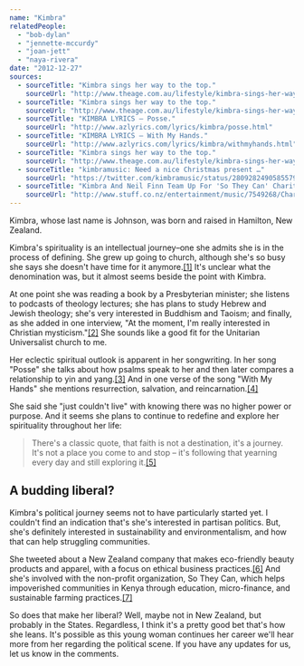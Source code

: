 ```yaml
---
name: "Kimbra"
relatedPeople:
  - "bob-dylan"
  - "jennette-mccurdy"
  - "joan-jett"
  - "naya-rivera"
date: "2012-12-27"
sources:
  - sourceTitle: "Kimbra sings her way to the top."
    sourceUrl: "http://www.theage.com.au/lifestyle/kimbra-sings-her-way-to-the-top-20120424-1xic5.html"
  - sourceTitle: "Kimbra sings her way to the top."
    sourceUrl: "http://www.theage.com.au/lifestyle/kimbra-sings-her-way-to-the-top-20120424-1xic5.html"
  - sourceTitle: "KIMBRA LYRICS – Posse."
    sourceUrl: "http://www.azlyrics.com/lyrics/kimbra/posse.html"
  - sourceTitle: "KIMBRA LYRICS – With My Hands."
    sourceUrl: "http://www.azlyrics.com/lyrics/kimbra/withmyhands.html"
  - sourceTitle: "Kimbra sings her way to the top."
    sourceUrl: "http://www.theage.com.au/lifestyle/kimbra-sings-her-way-to-the-top-20120424-1xic5.html"
  - sourceTitle: "kimbramusic: Need a nice Christmas present …"
    sourceUrl: "https://twitter.com/kimbramusic/status/280928249058557953"
  - sourceTitle: "Kimbra And Neil Finn Team Up For 'So They Can' Charity …"
    sourceUrl: "http://www.stuff.co.nz/entertainment/music/7549268/Charity-a-hit-for-musos"
---
```


Kimbra, whose last name is Johnson, was born and raised in Hamilton, New Zealand.

Kimbra's spirituality is an intellectual journey–one she admits she is in the process of defining. She grew up going to church, although she's so busy she says she doesn't have time for it anymore.<a class="source-citation" href="http://www.theage.com.au/lifestyle/kimbra-sings-her-way-to-the-top-20120424-1xic5.html" title="Kimbra sings her way to the top.">[1]</a> It's unclear what the denomination was, but it almost seems beside the point with Kimbra.

At one point she was reading a book by a Presbyterian minister; she listens to podcasts of theology lectures; she has plans to study Hebrew and Jewish theology; she's very interested in Buddhism and Taoism; and finally, as she added in one interview, "At the moment, I'm really interested in Christian mysticism."<a class="source-citation" href="http://www.theage.com.au/lifestyle/kimbra-sings-her-way-to-the-top-20120424-1xic5.html" title="Kimbra sings her way to the top.">[2]</a> She sounds like a good fit for the Unitarian Universalist church to me.

Her eclectic spiritual outlook is apparent in her songwriting. In her song "Posse" she talks about how psalms speak to her and then later compares a relationship to yin and yang.<a class="source-citation" href="http://www.azlyrics.com/lyrics/kimbra/posse.html" title="KIMBRA LYRICS – Posse.">[3]</a> And in one verse of the song "With My Hands" she mentions resurrection, salvation, and reincarnation.<a class="source-citation" href="http://www.azlyrics.com/lyrics/kimbra/withmyhands.html" title="KIMBRA LYRICS – With My Hands.">[4]</a>

She said she "just couldn't live" with knowing there was no higher power or purpose. And it seems she plans to continue to redefine and explore her spirituality throughout her life:

>There's a classic quote, that faith is not a destination, it's a journey. It's not a place you come to and stop – it's following that yearning every day and still exploring it.<a class="source-citation" href="http://www.theage.com.au/lifestyle/kimbra-sings-her-way-to-the-top-20120424-1xic5.html" title="Kimbra sings her way to the top.">[5]</a>

## 

## A budding liberal?

Kimbra's political journey seems not to have particularly started yet. I couldn't find an indication that's she's interested in partisan politics. But, she's definitely interested in sustainability and environmentalism, and how that can help struggling communities.

She tweeted about a New Zealand company that makes eco-friendly beauty products and apparel, with a focus on ethical business practices.<a class="source-citation" href="https://twitter.com/kimbramusic/status/280928249058557953" title="kimbramusic: Need a nice Christmas present …">[6]</a> And she's involved with the non-profit organization, So They Can, which helps impoverished communities in Kenya through education, micro-finance, and sustainable farming practices.<a class="source-citation" href="http://www.stuff.co.nz/entertainment/music/7549268/Charity-a-hit-for-musos" title="Kimbra And Neil Finn Team Up For &apos;So They Can&apos; Charity …">[7]</a>

So does that make her liberal? Well, maybe not in New Zealand, but probably in the States. Regardless, I think it's a pretty good bet that's how she leans. It's possible as this young woman continues her career we'll hear more from her regarding the political scene. If you have any updates for us, let us know in the comments.